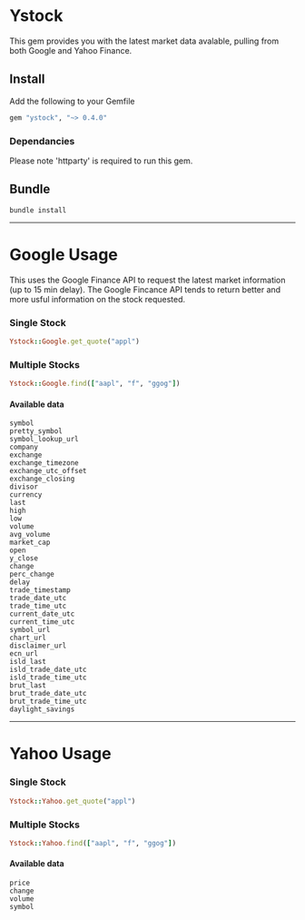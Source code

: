 # Ystock
This gem provides you with the latest market data avalable, pulling from both Google and Yahoo Finance.

## Install
Add the following to your Gemfile
```ruby
gem "ystock", "~> 0.4.0"
```

### Dependancies 
Please note 'httparty' is required to run this gem.

## Bundle
```
bundle install
```

----

# Google Usage

This uses the Google Finance API to request the latest market information (up to 15 min delay). The Google Fincance API tends to return better and more usful information on the stock requested.

### Single Stock
```ruby
Ystock::Google.get_quote("appl")
```

### Multiple Stocks
```ruby
Ystock::Google.find(["aapl", "f", "ggog"])
```

#### Available data
```
symbol
pretty_symbol
symbol_lookup_url
company
exchange
exchange_timezone
exchange_utc_offset
exchange_closing
divisor
currency
last
high
low
volume
avg_volume
market_cap
open
y_close
change
perc_change
delay
trade_timestamp
trade_date_utc
trade_time_utc
current_date_utc
current_time_utc
symbol_url
chart_url
disclaimer_url
ecn_url
isld_last
isld_trade_date_utc
isld_trade_time_utc
brut_last
brut_trade_date_utc
brut_trade_time_utc
daylight_savings
```

----

# Yahoo Usage

### Single Stock
```ruby
Ystock::Yahoo.get_quote("appl")
```

### Multiple Stocks
```ruby
Ystock::Yahoo.find(["aapl", "f", "ggog"])
```

#### Available data
```
price
change
volume
symbol
```

